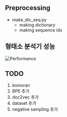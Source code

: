 
## Preprocessing  

- make_dic_seq.py  		
	- making dictionary  
	- making sequence idx

## 형태소 분석기 성능  
![Performance](./output/performance.png)

## TODO

1. komoran  
2. BPE 추가
3. doc2vec 추가  
4. dataset 추가
5. negative sampling 추가